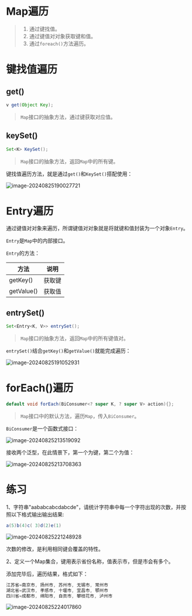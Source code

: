 # Map遍历

> 1. 通过键找值。
> 2. 通过键值对对象获取键和值。
> 3. 通过`foreach()`方法遍历。



# 键找值遍历

## get()

```java
v get(Object Key);
```

> `Map`接口的抽象方法，通过键获取对应值。

## keySet()

```java
Set<K> KeySet();
```

> `Map`接口的抽象方法，返回`Map`中的所有键。

键找值遍历方法，就是通过`get()`和`KeySet()`搭配使用：

![image-20240825190027721](assets/image-20240825190027721.png)



# Entry遍历

通过键值对对象来遍历，所谓键值对对象就是将就键和值封装为一个对象`Entry`。

`Entry`是`Map`中的内部接口。

`Entry`的方法：

| 方法       | 说明   |
| ---------- | ------ |
| getKey()   | 获取键 |
| getValue() | 获取值 |

## entrySet()

```java
Set<Entry<K, V>> entrySet();
```

> `Map`接口的抽象方法，返回`Map`中的所有键值对。

`entrySet()`结合`getKey()`和`getValue()`就能完成遍历：

![image-20240825191052931](assets/image-20240825191052931.png)



# forEach()遍历

```java
default void forEach(BiConsumer<? super K, ? super V> action){};
```

> `Map`接口中的默认方法，遍历`Map`，传入`BiConsumer`。

`BiConsumer`是一个函数式接口：

![image-20240825213519092](assets/image-20240825213519092.png)

接收两个泛型，在此情景下，第一个为键，第二个为值：

![image-20240825213708363](assets/image-20240825213708363.png)



# 练习

1、字符串"aababcabcdabcde"，请统计字符串中每一个字符出现的次数，并按照以下格式输出输出结果:

```java
a(5)b(4)c( 3)d(2)e(1)
```

![image-20240825221248928](assets/image-20240825221248928.png)

次数的修改，是利用相同键会覆盖的特性。

2、定义一个Map集合，键用表示省份名称，值表示市，但是市会有多个。

添加完毕后，遍历结果，格式如下：
```java
江苏省=南京市, 扬州市, 苏州市, 无锡市, 常州市
湖北省=武汉市, 孝感市, 十堰市, 宜昌市, 鄂州市
四川省=成都市, 绵阳市, 自贡市, 攀枝花市, 泸州市
```

![image-20240825224017860](assets/image-20240825224017860.png)